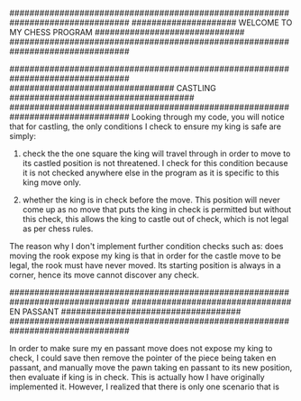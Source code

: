 ################################################################################
##################### WELCOME TO MY CHESS PROGRAM ##############################
################################################################################



################################################################################
################################# CASTLING #####################################
################################################################################
Looking through my code, you will notice that for castling, the only
conditions I check to ensure my king is safe are simply:

   1) check the the one square the king will travel through in order to move to
      its castled position is not threatened. I check for this condition because
      it is not checked anywhere else in the program as it is specific to this
      king move only.
      
   2) whether the king is in check before the move. This position will never 
      come up as no move that puts the king in check is permitted but without 
      this check, this allows the king to castle out of check, which is not
      legal as per chess rules.

The reason why I don't implement further condition checks such as: does moving 
the rook expose my king is that in order for the castle move to be legal, the 
rook must have never moved. Its starting position is always in a corner, hence
its move cannot discover any check.

################################################################################
################################ EN PASSANT ####################################
################################################################################

In order to make sure my en passant move does not expose my king to check, I
could save then remove the pointer of the piece being taken en passant, and
manually move the pawn taking en passant to its new position, then evaluate if
king is in check. This is actually how I have originally implemented it.
However, I realized that there is only one scenario that is 
